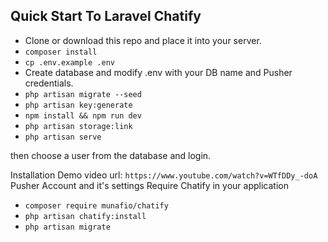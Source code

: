 
## Quick Start To Laravel Chatify

-   Clone or download this repo and place it into your server.
-   `composer install `
-   `cp .env.example .env `
-   Create database and modify .env with your DB name and Pusher credentials.
-   `php artisan migrate --seed`
-   `php artisan key:generate`
-   `npm install && npm run dev`
-   `php artisan storage:link`
-   `php artisan serve`

then choose a user from the database and login.

   Installation
Demo video  url: `https://www.youtube.com/watch?v=WTfDDy_-doA`
Pusher Account and it's settings
Require Chatify in your application
-  `composer require munafio/chatify`
- `php artisan chatify:install`
- `php artisan migrate`
